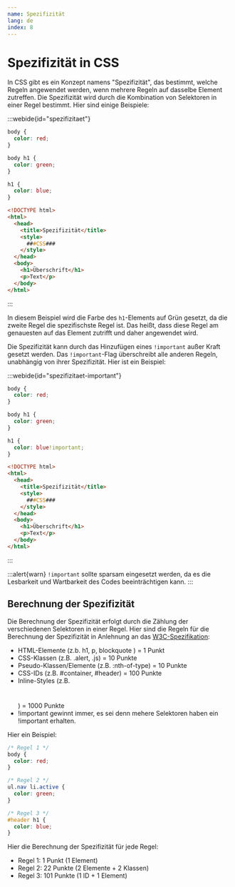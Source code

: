 ```yaml
---
name: Spezifizität
lang: de
index: 8
---
```


# Spezifizität in CSS

In CSS gibt es ein Konzept namens "Spezifizität", das bestimmt, welche Regeln angewendet werden, wenn mehrere Regeln auf dasselbe Element zutreffen. Die Spezifizität wird durch die Kombination von Selektoren in einer Regel bestimmt. Hier sind einige Beispiele:

:::webide{id="spezifizitaet"}

```css
body {
  color: red;
}

body h1 {
  color: green;
}

h1 {
  color: blue;
}
```

```html template
<!DOCTYPE html>
<html>
  <head>
    <title>Spezifizität</title>
    <style>
      ###CSS###
    </style>
  </head>
  <body>
    <h1>Überschrift</h1>
    <p>Text</p>
  </body>
</html>
```

:::

In diesem Beispiel wird die Farbe des `h1`-Elements auf Grün gesetzt, da die zweite Regel die spezifischste Regel ist. Das heißt, dass diese Regel am genauesten auf das Element zutrifft und daher angewendet wird. 

Die Spezifizität kann durch das Hinzufügen eines `!important` außer Kraft gesetzt werden. Das `!important`-Flag überschreibt alle anderen Regeln, unabhängig von ihrer Spezifizität. Hier ist ein Beispiel:

:::webide{id="spezifizitaet-important"}

```css
body {
  color: red;
}

body h1 {
  color: green;
}

h1 {
  color: blue!important;
}
```

```html template
<!DOCTYPE html>
<html>
  <head>
    <title>Spezifizität</title>
    <style>
      ###CSS###
    </style>
  </head>
  <body>
    <h1>Überschrift</h1>
    <p>Text</p>
  </body>
</html>
```

:::

:::alert{warn}
`!important` sollte sparsam eingesetzt werden, da es die Lesbarkeit und Wartbarkeit des Codes beeinträchtigen kann.
:::


## Berechnung der Spezifizität

Die Berechnung der Spezifizität erfolgt durch die Zählung der verschiedenen Selektoren in einer Regel. Hier sind die Regeln für die Berechnung der Spezifizität in Anlehnung an das [W3C-Spezifikation](https://www.w3.org/TR/selectors-3/#specificity):

- HTML-Elemente (z.b. h1, p, blockquote ) = 1 Punkt
- CSS-Klassen (z.B. .alert, .js) = 10 Punkte
- Pseudo-Klassen/Elemente (z.B. :nth-of-type) = 10 Punkte
- CSS-IDs (z.B. #container, #header) = 100 Punkte
- Inline-Styles (z.B. <h1 style="color: red;"></h1>) = 1000 Punkte
- !important gewinnt immer, es sei denn mehere Selektoren haben ein !important erhalten.

Hier ein Beispiel:

```css
/* Regel 1 */
body {
  color: red;
}

/* Regel 2 */
ul.nav li.active {
  color: green;
}

/* Regel 3 */
#header h1 {
  color: blue;
}
```

Hier die Berechnung der Spezifizität für jede Regel:

- Regel 1: 1 Punkt (1 Element)
- Regel 2: 22 Punkte (2 Elemente + 2 Klassen)
- Regel 3: 101 Punkte (1 ID + 1 Element)
